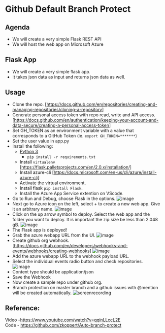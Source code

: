 # Github Default Branch Protect

## Agenda
* We will create a very simple Flask REST API
* We will host the web app on Microsoft Azure

## Flask App
* We will create a very simple flask app.
* It takes json data as input and returns json data as well.

## Usage
- Clone the repo. [https://docs.github.com/en/repositories/creating-and-managing-repositories/cloning-a-repository]
- Generate personal access token with repo read, write and API access. [https://docs.github.com/en/authentication/keeping-your-account-and-data-secure/creating-a-personal-access-token]
- Set GH_TOKEN as an environment variable with a value that corresponds to a GitHub Token (ie. `export GH_TOKEN=*******`)
- Set the user value in app.py
- Install the following:
  - [Python 3](https://www.python.org/downloads/)
    - `pip install -r requirements.txt`
  - Install `virtualenv` [https://flask.palletsprojects.com/en/2.0.x/installation/]
  - Install azure-cli [https://docs.microsoft.com/en-us/cli/azure/install-azure-cli]
  - Activate the virtual environment.
  - Install flask `pip install Flask`.
  - Install the Azure App Service extention on VScode.
- Go to Run and Debug, choose Flask in the options.
  ![image](https://user-images.githubusercontent.com/95721835/146450810-bd4745ed-792d-4d0e-89c1-5ff148eae61c.png)
- Next go to Azure icon on the left, select + to create a new web app. Give it an arbitrary name.
  ![image](https://user-images.githubusercontent.com/95721835/146450872-7893e9f2-2820-4427-bc30-0dfbe948737e.png)
- Click on the up arrow symbol to deploy. Select the web app and the folder you want to deploy. It is important the zip size be less than 2.048 gB.
  ![image](https://user-images.githubusercontent.com/95721835/146451025-c86b1ad3-7879-4f6b-bcc9-4a1a13ea71b8.png)
- The Flask app is deployed!
- Grab the azure webapp URL from the UI.
  ![image](https://user-images.githubusercontent.com/95721835/146451659-66510dfd-8541-4086-a4f5-90aefd3f790f.png)
- Create github org webhook. [https://docs.github.com/en/developers/webhooks-and-events/webhooks/creating-webhooks]
  ![image](https://user-images.githubusercontent.com/95721835/146451920-d2f5d13f-dc21-418a-84eb-48713dcf0e45.png)
- Add the azure webapp URL to the webhook payload URL.
- Select the individual events radio button and check repositories.
  ![image](https://user-images.githubusercontent.com/95721835/146452031-20c134c7-d129-4a44-a8b3-15d076eaa039.png)
- Content type should be application/json
- Save the Webhook
- Now create a sample repo under github org.
- Branch protection on master branch and a github issues with @mention will be created automatically.
![screenrecording](https://user-images.githubusercontent.com/95721835/146454434-22b226c8-0148-4e4d-9b33-fd149c19034e.gif)

## Reference:
Video -https://www.youtube.com/watch?v=qqinLLccL2E </br>
Code -  https://github.com/zkoppert/Auto-branch-protect </br>
